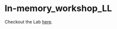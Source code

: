 # In-memory_workshop_LL

Checkout the Lab [here](https://vijaybalebail.github.io/In-memory_workshop_LL/in-memory-in-depth/workshops/freetier/). 
